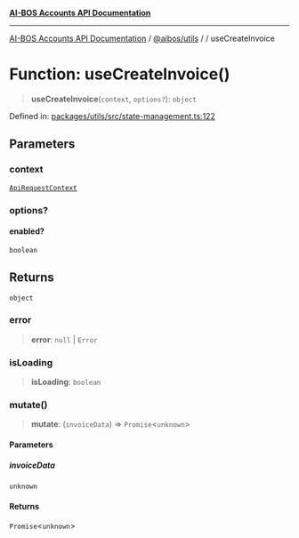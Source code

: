 [**AI-BOS Accounts API Documentation**](../../../README.md)

***

[AI-BOS Accounts API Documentation](../../../README.md) / [@aibos/utils](../README.md) / [](../README.md) / useCreateInvoice

# Function: useCreateInvoice()

> **useCreateInvoice**(`context`, `options?`): `object`

Defined in: [packages/utils/src/state-management.ts:122](https://github.com/pohlai88/accounts/blob/48103fb36d28b2b9bfb33472b6de2f719773cde9/packages/utils/src/state-management.ts#L122)

## Parameters

### context

[`ApiRequestContext`](../interfaces/ApiRequestContext.md)

### options?

#### enabled?

`boolean`

## Returns

`object`

### error

> **error**: `null` \| `Error`

### isLoading

> **isLoading**: `boolean`

### mutate()

> **mutate**: (`invoiceData`) => `Promise`\<`unknown`\>

#### Parameters

##### invoiceData

`unknown`

#### Returns

`Promise`\<`unknown`\>

